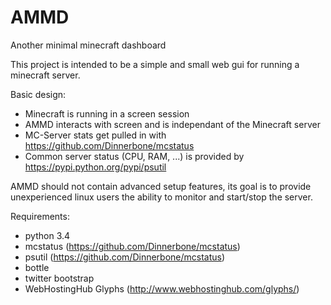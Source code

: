 # AMMD

Another minimal minecraft dashboard

This project is intended to be a simple and small web gui for running a minecraft server.

Basic design:
* Minecraft is running in a screen session
* AMMD interacts with screen and is independant of the Minecraft server
* MC-Server stats get pulled in with https://github.com/Dinnerbone/mcstatus
* Common server status (CPU, RAM, ...) is provided by https://pypi.python.org/pypi/psutil

AMMD should not contain advanced setup features, its goal is to provide unexperienced linux users the ability to monitor and start/stop the server.

Requirements:
* python 3.4
* mcstatus (https://github.com/Dinnerbone/mcstatus)
* psutil (https://github.com/Dinnerbone/mcstatus)
* bottle
* twitter bootstrap
* WebHostingHub Glyphs (http://www.webhostinghub.com/glyphs/)
